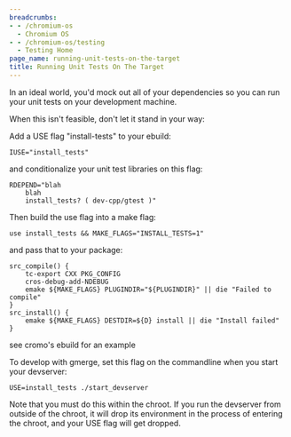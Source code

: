 ```yaml
---
breadcrumbs:
- - /chromium-os
  - Chromium OS
- - /chromium-os/testing
  - Testing Home
page_name: running-unit-tests-on-the-target
title: Running Unit Tests On The Target
---
```


In an ideal world, you'd mock out all of your dependencies so you can run your
unit tests on your development machine.

When this isn't feasible, don't let it stand in your way:

Add a USE flag "install-tests" to your ebuild:

```none
IUSE="install_tests"
```

and conditionalize your unit test libraries on this flag:

```none
RDEPEND="blah
    blah
	install_tests? ( dev-cpp/gtest )"
```

Then build the use flag into a make flag:

```none
use install_tests && MAKE_FLAGS="INSTALL_TESTS=1"
```

and pass that to your package:

```none
src_compile() {
	tc-export CXX PKG_CONFIG
	cros-debug-add-NDEBUG
	emake ${MAKE_FLAGS} PLUGINDIR="${PLUGINDIR}" || die "Failed to compile"
}
src_install() {
	emake ${MAKE_FLAGS} DESTDIR=${D} install || die "Install failed"
}
```

see cromo's ebuild for an example

To develop with gmerge, set this flag on the commandline when you start your
devserver:

```none
USE=install_tests ./start_devserver 
```

Note that you must do this within the chroot. If you run the devserver from
outside of the chroot, it will drop its environment in the process of entering
the chroot, and your USE flag will get dropped.